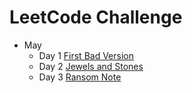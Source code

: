 # LeetCode Challenge

-   May
    -   Day 1 [First Bad Version](https://github.com/libterty/leetcode-challenge/blob/master/src/day-one/index.ts)
    -   Day 2 [Jewels and Stones](https://github.com/libterty/leetcode-challenge/blob/master/src/day-two/index.ts)
    -   Day 3 [Ransom Note](https://github.com/libterty/leetcode-challenge/blob/master/src/day-three/index.ts)

